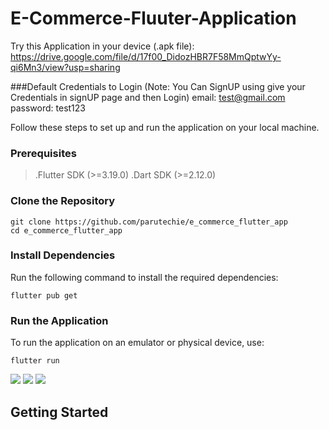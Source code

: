 # E-Commerce-Fluuter-Application

Try this Application in your device (.apk file): https://drive.google.com/file/d/17f00_DidozHBR7F58MmQptwYy-qi6Mn3/view?usp=sharing

###Default Credentials to Login (Note: You Can SignUP using give your Credentials in signUP page and then Login)
email: test@gmail.com
password: test123

Follow these steps to set up and run the application on your local machine.

### Prerequisites
>.Flutter SDK (>=3.19.0)
>.Dart SDK (>=2.12.0)

### Clone the Repository
```
git clone https://github.com/parutechie/e_commerce_flutter_app
cd e_commerce_flutter_app
```
### Install Dependencies
Run the following command to install the required dependencies:
```
flutter pub get
```
### Run the Application
To run the application on an emulator or physical device, use:
```
flutter run
```

![](https://cdn.discordapp.com/attachments/938262368289439805/1273226416946810942/Screenshot_1723629948.png?ex=66bdd801&is=66bc8681&hm=b8ba151e397eb68f405248d9a574f5dd6a45b893a6e47c69759f852e30cba68d&) 
![](https://cdn.discordapp.com/attachments/938262368289439805/1273226417466773514/Screenshot_1723629953.png?ex=66bdd801&is=66bc8681&hm=033364dc756ae24accb11413607a30b50ae580adb37638eb68d5655622822fdf&)
![](https://cdn.discordapp.com/attachments/938262368289439805/1273226417991192638/Screenshot_1723629981.png?ex=66bdd801&is=66bc8681&hm=b09023e226698b9da23bb4b27caf0fcd20b15b9214be8917bdc9332b2834bcb8&)
## Getting Started





